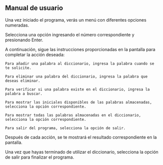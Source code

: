**Manual de usuario**
--

Una vez iniciado el programa, verás un menú con diferentes 
opciones numeradas.

Selecciona una opción ingresando el número correspondiente 
y presionando Enter.

A continuación, sigue las instrucciones proporcionadas 
en la pantalla para completar la acción deseada:

    Para añadir una palabra al diccionario, ingresa la palabra cuando se te solicite.

    Para eliminar una palabra del diccionario, ingresa la palabra que deseas eliminar.

    Para verificar si una palabra existe en el diccionario, ingresa la palabra a buscar.

    Para mostrar las iniciales disponibles de las palabras almacenadas, selecciona la opción correspondiente.

    Para mostrar todas las palabras almacenadas en el diccionario, selecciona la opción correspondiente.

    Para salir del programa, selecciona la opción de salir.

Después de cada acción, se te mostrará el resultado correspondiente 
en la pantalla.

Una vez que hayas terminado de utilizar el diccionario, 
selecciona la opción de salir para finalizar el programa.
